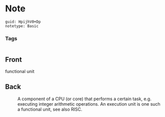 # Note
```
guid: HpijhV0+Dp
notetype: Basic
```

### Tags
```
```

## Front
<dt>functional unit</dt>

## Back
<dd>A component of a CPU (or core) that performs a certain task, e.g. 
executing integer arithmetic operations. An execution unit is one such a
 functional unit, see also RISC.</dd>
